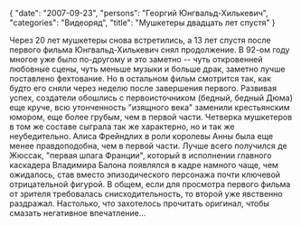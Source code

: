 {
   "date": "2007-09-23",
   "persons": "Георгий Юнгвальд-Хилькевич",
   "categories": "Видеоряд",
   "title": "Мушкетеры двадцать лет спустя"
}

Через 20 лет мушкетеры снова встретились, а 13 лет спустя после первого фильма Юнгвальд-Хилькевич снял продолжение. В 92-ом году многое уже было по-другому и это заметно -- чуть откровенней любовные сцены, чуть меньше музыки и больше драк, заметно лучше поставлено фехтование. Но в остальном фильм смотрится так, как будто его сняли через неделю после завершения первого. Развивая успех, создатели обошлись с первоисточником (бедный, бедный Дюма) еще круче, всю утонченность "изящного века" заменили крестьянским юмором, еще более грубым, чем в первой части. Четверка мушкетеров в том же составе сыграла так же характерно, но и так же неубедительно. Алиса Фрейндлих в роли королевы Анны была еще менее правдоподобна, чем в первой части. Лучше всего получился де Жюссак, "первая шпага Франции", который в исполнении главного каскадера Владимира Балона появлялся в кадре намного чаще, чем ожидалось, став вместо эпизодического персонажа почти ключевой отрицательной фигурой. В общем, если для просмотра первого фильма от зрителя требовалась снисходительность, то второй уже явственно раздражал. Настолько, что захотелось прочитать оригинал, чтобы смазать негативное впечатление...
